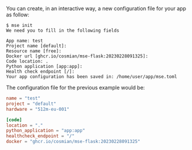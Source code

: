 You can create, in an interactive way, a new configuration file for your app as follow:

```console
$ mse init
We need you to fill in the following fields

App name: test
Project name [default]: 
Resource name [free]: 
Docker url [ghcr.io/cosmian/mse-flask:20230228091325]: 
Code location: .
Python application [app:app]: 
Health check endpoint [/]: 
Your app configuration has been saved in: /home/user/app/mse.toml
```

The configuration file for the previous example would be:

```toml
name = "test"
project = "default"
hardware = "512m-eu-001"

[code]
location = "."
python_application = "app:app"
healthcheck_endpoint = "/"
docker = "ghcr.io/cosmian/mse-flask:20230228091325"
```